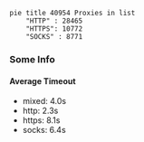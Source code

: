 
```mermaid
pie title 40954 Proxies in list
    "HTTP" : 28465
    "HTTPS": 10772
    "SOCKS" : 8771
```

### Some Info
#### Average Timeout

- mixed: 4.0s
- http: 2.3s
- https: 8.1s
- socks: 6.4s